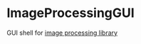 # ImageProcessingGUI
GUI shell for [image processing library](https://artem-burashnikov.github.io/ImageProcessing/)
